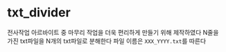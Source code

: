 # txt_divider

전사작업 아르바이트 중 마무리 작업을 더욱 편리하게 만들기 위해 제작하였다
N줄을 가진 txt파일을 N개의 txt파일로 분해한다
파일 이름은 ```XXX_YYYY.txt```를 따른다
